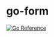 # go-form

[![Go Reference](https://pkg.go.dev/badge/github.com/mattpgray/go-form.svg)](https://pkg.go.dev/github.com/mattpgray/go-form)
